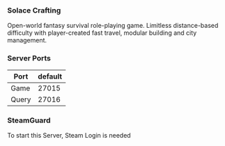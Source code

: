 ### Solace Crafting

Open-world fantasy survival role-playing game. Limitless distance-based difficulty with player-created fast travel, modular building and city management.

### Server Ports

| Port  | default |
|-------|---------|
| Game  | 27015   |
| Query | 27016   |

### SteamGuard

To start this Server, Steam Login is needed
